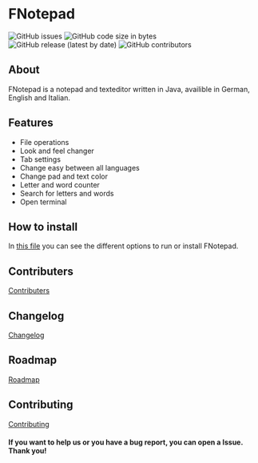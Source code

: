 # FNotepad

![GitHub issues](https://img.shields.io/github/issues/fantastic-octo-garbanzo/FNotepad)
![GitHub code size in bytes](https://img.shields.io/github/languages/code-size/fantastic-octo-garbanzo/FNotepad)
![GitHub release (latest by date)](https://img.shields.io/github/v/release/fantastic-octo-garbanzo/FNotepad)
![GitHub contributors](https://img.shields.io/github/contributors/fantastic-octo-garbanzo/FNotepad)

## About
FNotepad is a notepad and texteditor written in Java, availible in German, English and Italian.

## Features
- File operations
- Look and feel changer
- Tab settings
- Change easy between all languages
- Change pad and text color
- Letter and word counter
- Search for letters and words
- Open terminal

## How to install
In [this file][1] you can see the different options to run or install FNotepad.

## Contributers
[Contributers][2]
## Changelog
[Changelog][3]
## Roadmap
[Roadmap][4]
## Contributing
[Contributing][5]

#### If you want to help us or you have a bug report, you can open a Issue. Thank you!

[1]: https://github.com/fantastic-octo-garbanzo/FNotepad/blob/main/INSTALL.md
[2]: https://github.com/fantastic-octo-garbanzo/FNotepad/blob/main/CONTRIBUTERS.md
[3]: https://github.com/fantastic-octo-garbanzo/FNotepad/blob/main/CHANGELOG.md
[4]: https://github.com/fantastic-octo-garbanzo/FNotepad/blob/main/ROADMAP.md
[5]: https://github.com/fantastic-octo-garbanzo/FNotepad/blob/main/CONTRIBUTING.md
